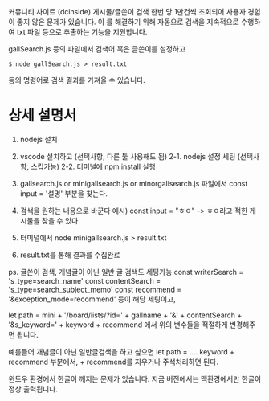 커뮤니티 사이트 (dcinside) 게시물/글쓴이 검색 한번 당 1만건씩 조회되어
사용자 경험이 좋지 않은 문제가 있습니다.
이 를 해결하기 위해 자동으로 검색을 지속적으로 수행하여 txt 파일 등으로 추출하는 기능을 지원합니다.


gallSearch.js 등의 파일에서 검색어 혹은 글쓴이를 설정하고

```
$ node gallSearch.js > result.txt
```

등의 명령어로 검색 결과를 가져올 수 있습니다.

# 상세 설명서

1. nodejs 설치
2. vscode 설치하고 (선택사항, 다른 툴 사용해도 됨)
2-1. nodejs 설정 세팅 (선택사항, 스킵가능)
2-2. 터미널에 npm install 실행 

3. gallsearch.js or minigallsearch.js or minorgallsearch.js 파일에서 const input = '설명' 부분을 찾는다.
4. 검색을 원하는 내용으로 바꾼다 예시) const input = "ㅎㅇ" -> ㅎㅇ라고 적힌 게시물을 찾을 수 있다.
4. 터미널에서 node minigallsearch.js > result.txt
5. result.txt를 통해 결과를 수집완료

ps. 글쓴이 검색, 개념글이 아닌 일반 글 검색도 세팅가능 
const writerSearch = 's_type=search_name'
const contentSearch = 's_type=search_subject_memo'
const recommend = '&exception_mode=recommend'
등이 해당 세팅이고,

let path = mini + '/board/lists/?id=' + gallname + '&' + contentSearch + '&s_keyword=' + keyword + recommend 
에서 위의 변수들을 적절하게 변경해주면 됩니다.

예를들어 개념글이 아닌 일반글검색을 하고 싶으면 let path = .... keyword + recommend 부분에서, + recommend를 지우거나 주석처리하면 된다.

윈도우 환경에서 한글이 깨지는 문제가 있습니다. 지금 버전에서는 맥환경에서만 한글이 정상 출력됩니다.